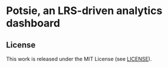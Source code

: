 # Potsie, an LRS-driven analytics dashboard

## License

This work is released under the MIT License (see [LICENSE](./LICENSE)).

